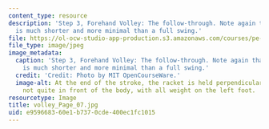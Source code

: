```yaml
---
content_type: resource
description: 'Step 3, Forehand Volley: The follow-through. Note again that the motion
  is much shorter and more minimal than a full swing.'
file: https://ol-ocw-studio-app-production.s3.amazonaws.com/courses/pe-710-tennis-spring-2007/e959668360e1b7370cde400ec1fc1015_volley_Page_07.jpg
file_type: image/jpeg
image_metadata:
  caption: 'Step 3, Forehand Volley: The follow-through. Note again that the motion
    is much shorter and more minimal than a full swing.'
  credit: 'Credit: Photo by MIT OpenCourseWare.'
  image-alt: At the end of the stroke, the racket is held perpendicular to the arm,
    not quite in front of the body, with all weight on the left foot.
resourcetype: Image
title: volley_Page_07.jpg
uid: e9596683-60e1-b737-0cde-400ec1fc1015
---
```


